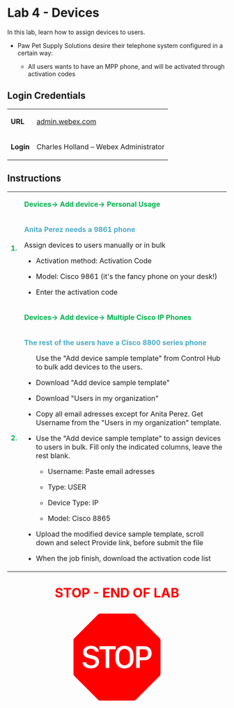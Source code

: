 <style>

  td  {
    font-style: normal;
    font-size: 16px;
    }


    #p1 {
    color: #00B050;
    font-weight: bold;
    }

  #p2 {
    color: #4BACC6;
    font-weight: bold;
    }

  #p3 {
    font-weight: bold;
    }
    
  #p4 {
    color: red;
    font-weight: bold;
    text-align: center;
    font-size: 30px;
    }

  .container {
  text-align: center;
  }

</style>



# Lab 4 - Devices

In this lab, learn how to assign devices to users.

- Paw Pet Supply Solutions desire their telephone system configured in a certain way: 

    * All users wants to have an MPP phone, and will be activated through activation codes


## Login Credentials

<table>
<tr>
<td><p id="p3">URL</p></td>
<td><a href="https://admin.webex.com">admin.webex.com</a></td>
</tr>
<tr>
<td><p id="p3">Login</p></td>
<td>Charles Holland – Webex Administrator </td>
</tr>
</table>

## Instructions

<table>
<colgroup>
<col style="width: 4%" />
<col style="width: 95%" />
</colgroup>
<tbody>

<tr>
<td rowspan="2"><p id="p1">1.</p></td>
<td><p id="p1">Devices-&gt; Add device-&gt; Personal Usage</p></td>
</tr>

<tr>
<td><p id="p2">Anita Perez needs a 9861 phone</p>

<p>Assign devices to users manually or in bulk</p>
<ul>
<li><p>Activation method: Activation Code</p></li>
<li><p>Model: Cisco 9861 (it's the fancy phone on your desk!)</p></li>
<li><p>Enter the activation code</p></li>
</ul></td>
</tr>

<tr>
<td rowspan="2"><p id="p1">2.</p></td>
<td><p id="p1">Devices-&gt; Add device-&gt;  Multiple Cisco IP
Phones</p></td>
</tr>

<tr>
<td><p id="p2">The rest of the users have a Cisco 8800 series phone</p>
<ul>
<p>Use the "Add device sample template" from Control Hub to bulk add devices to the users. </p>
<li><p>Download "Add device sample template"</p></li>
<li><p>Download "Users in my organization"</p></li>
<li><p>Copy all email adresses except for Anita Perez. Get Username from the "Users in my organization" template. </p> </li>
<li>
<p>Use the "Add device sample template" to assign devices to users in bulk. Fill only the indicated columns, leave the rest blank.</p>
<ul>
<li><p>Username: Paste email adresses</p></li>
<li><p>Type: USER</p></li>
<li><p>Device Type: IP</p></li>
<li><p>Model: Cisco 8865</p></li>
</ul>
</li>
<li><p>Upload the modified device sample template, scroll down and select Provide link, before submit the file</p></li>
<li><p>When the job finish, download the activation code list</p></li>
</ul></td>
</tr>

</tbody>
</table>


<p id="p4">STOP - END OF LAB</p>

<div class="container">
<svg xmlns="http://www.w3.org/2000/svg" width="200" height="200" fill="red" class="bi bi-sign-stop-fill" viewBox="0 0 16 16">
  <path d="M10.371 8.277v-.553c0-.827-.422-1.234-.987-1.234-.572 0-.99.407-.99 1.234v.553c0 .83.418 1.237.99 1.237.565 0 .987-.408.987-1.237m2.586-.24c.463 0 .735-.272.735-.744s-.272-.741-.735-.741h-.774v1.485z"/>
  <path d="M4.893 0a.5.5 0 0 0-.353.146L.146 4.54A.5.5 0 0 0 0 4.893v6.214a.5.5 0 0 0 .146.353l4.394 4.394a.5.5 0 0 0 .353.146h6.214a.5.5 0 0 0 .353-.146l4.394-4.394a.5.5 0 0 0 .146-.353V4.893a.5.5 0 0 0-.146-.353L11.46.146A.5.5 0 0 0 11.107 0zM3.16 10.08c-.931 0-1.447-.493-1.494-1.132h.653c.065.346.396.583.891.583.524 0 .83-.246.83-.62 0-.303-.203-.467-.637-.572l-.656-.164c-.61-.147-.978-.51-.978-1.078 0-.706.597-1.184 1.444-1.184.853 0 1.386.475 1.436 1.087h-.645c-.064-.32-.352-.542-.797-.542-.472 0-.77.246-.77.6 0 .261.196.437.553.522l.654.161c.673.164 1.06.487 1.06 1.11 0 .736-.574 1.228-1.544 1.228Zm3.427-3.51V10h-.665V6.57H4.753V6h3.006v.568H6.587Zm4.458 1.16v.544c0 1.131-.636 1.805-1.661 1.805-1.026 0-1.664-.674-1.664-1.805V7.73c0-1.136.638-1.807 1.664-1.807s1.66.674 1.66 1.807ZM11.52 6h1.535c.82 0 1.316.55 1.316 1.292 0 .747-.501 1.289-1.321 1.289h-.865V10h-.665V6.001Z"/>
</svg>
</div>